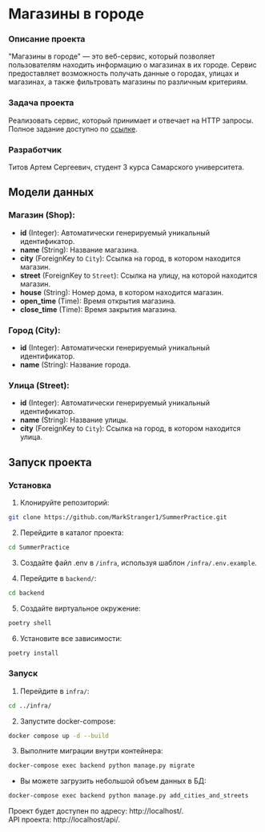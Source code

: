 # Магазины в городе

### Описание проекта
"Магазины в городе" — это веб-сервис, который позволяет пользователям находить информацию о магазинах в их городе. Сервис предоставляет возможность получать данные о городах, улицах и магазинах, а также фильтровать магазины по различным критериям.

### Задача проекта
Реализовать сервис, который принимает и отвечает на HTTP запросы. Полное задание доступно по [ссылке](https://drive.google.com/file/d/1nTTSmdbbJPnTCC3_Pi0oeIc5oFXFW0K2/view).


### Разработчик
Титов Артем Сергеевич, студент 3 курса Самарского университета.


## Модели данных

### Магазин (Shop):

- **id** (Integer): Автоматически генерируемый уникальный идентификатор.
- **name** (String): Название магазина.
- **city** (ForeignKey to `City`): Ссылка на город, в котором находится магазин.
- **street** (ForeignKey to `Street`): Ссылка на улицу, на которой находится магазин.
- **house** (String): Номер дома, в котором находится магазин.
- **open_time** (Time): Время открытия магазина.
- **close_time** (Time): Время закрытия магазина.

### Город (City):

- **id** (Integer): Автоматически генерируемый уникальный идентификатор.
- **name** (String): Название города.

### Улица (Street):

- **id** (Integer): Автоматически генерируемый уникальный идентификатор.
- **name** (String): Название улицы.
- **city** (ForeignKey to `City`): Ссылка на город, в котором находится улица.



## Запуск проекта

### Установка

1. Клонируйте репозиторий:
```bash
git clone https://github.com/MarkStranger1/SummerPractice.git
```

2. Перейдите в каталог проекта:
```bash
cd SummerPractice
```

3. Создайте файл .env в `/infra`, используя шаблон `/infra/.env.example`.

4. Перейдите в `backend/`:
```bash
cd backend
```

5. Создайте виртуальное окружение:
```bash
poetry shell
```

6. Установите все зависимости:
```bash
poetry install
```

### Запуск

1. Перейдите в `infra/`:
```bash
cd ../infra/
```

2. Запустите docker-compose:
```bash
docker compose up -d --build
```

3. Выполните миграции внутри контейнера:
```bash
docker-compose exec backend python manage.py migrate
```

* Вы можете загрузить небольшой объем данных в БД:
```bash
docker-compose exec backend python manage.py add_cities_and_streets
```

Проект будет доступен по адресу: http://localhost/.  
API проекта: http://localhost/api/.
